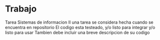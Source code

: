 # Trabajo
Tarea Sistemas de informacion II una tarea se considera hecha cuando se encuentra en repositorio
El codigo esta testeado, y/o listo para integrar y/o listo para usar
Tambien debe incluir una breve descripcion de su codigo
